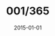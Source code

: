 ---
title:  "001/365"
date:   2015-01-01
thumbnail-path: "thumbnails/thumbnail-1.jpg"
full-path: "full-size/full-size-1.jpg"
short-description: "Photo taken while waiting to board a plane at SFO."
---